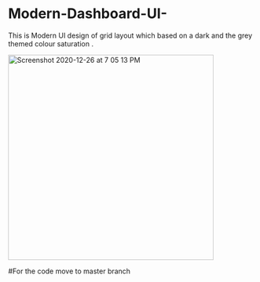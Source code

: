 # Modern-Dashboard-UI-
This is Modern UI design of grid layout which based on a dark and the grey themed colour saturation .

<img width="418" alt="Screenshot 2020-12-26 at 7 05 13 PM" src="https://user-images.githubusercontent.com/62813305/103152835-b23c1e80-47b1-11eb-8ac9-f79880f9e3dc.png">

#For the code move to master branch
